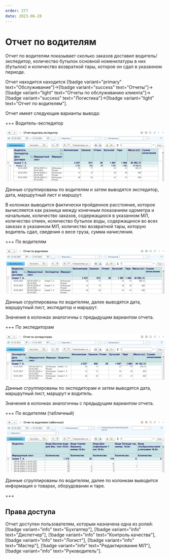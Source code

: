 ```yaml
---
order: 277
date: 2023-06-20
---
```

# Отчет по водителям

Отчет по водителям показывает сколько заказов доставил водитель/экспедитор, количество бутылок основной номенклатуры в них (бутылок) и количество возвратной тары, которое он сдал в указанном периоде.

Отчет находится находится [!badge variant="primary" text="Обслуживание"]->[!badge variant="success" text="Отчеты"]->[!badge variant="light" text="Отчеты по обслуживанию клиента"]->[!badge variant="success" text="Логистика"]->[!badge variant="light" text="Отчет по водителям"].

Отчет имеет следующие варианты вывода:

+++ Водитель-экспедитор

![](/images/Отчет_водитель_экспедитор.jpg)

Данные сгруппированы по водителям и затем выводятся экспедитор, дата, маршрутный лист и маршрут.

В колонках выводится  фактически пройденное расстояние, которое вычисляется как разница между конечным показанием одометра и начальным, количество заказов, содержащихся в указанном МЛ, количество отмен, количество бутылок воды, содержащихся во всех заказах в указанном МЛ, количество возвратной тары, которую водитель сдал, сведения о весе груза, сумма начисления.

+++ По водителям

![](/images/Отчет_по_водителям.jpg)

Данные сгруппированы по водителям, далее выводятся дата, маршрутный лист, экспедитор и маршрут.

Значения в колонках аналогичны с предыдущим вариантом отчета.

+++ По экспедиторам

![](/images/Отчет_по_экспедиторам.jpg)

Данные сгруппированы по экспедиторам и затем выводятся дата, маршрутный лист, маршрут и водитель.

Значения в колонках аналогичны с предыдущим вариантом отчета.

+++ По водителям (табличный)

![](/images/Отчет_по_водителя_табличный.jpg)

Данные сгруппированы по водителям, далее по колонкам выводится информация о товарах, оборудовании и таре.

+++

## Права доступа

Отчет доступен пользователям, которым назначена одна из ролей: [!badge variant="info" text="Бухгалтер"], [!badge variant="info" text="Диспетчер"], [!badge variant="info" text="Контроль качества"], [!badge variant="info" text="Логист"], [!badge variant="info" text="Мастер"], [!badge variant="info" text="Редактирование МЛ"], [!badge variant="info" text="Руководитель"].
